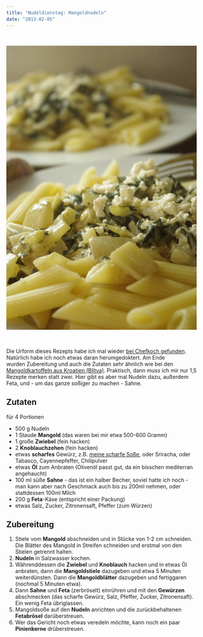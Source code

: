 ```yaml
---
title: "Nudeldienstag: Mangoldnudeln"
date: "2013-02-05"
---
```


 

[![Mangold (wie für Blitva zubereitet) plus Feta auf Nudeln](images/mangoldnudeln.jpg)](http://apfeleimer.wordpress.com/?attachment_id=909)

 

Die Urform dieses Rezepts habe ich mal wieder [bei Chefkoch gefunden](http://www.chefkoch.de/rezepte/1279611233327827/Spaghetti-mit-Mangold-Fetacreme.html "Nudeln mit Mangold-Feta-Creme bei Chefkoch.de"). Natürlich habe ich noch etwas daran herumgedoktert. Am Ende wurden Zubereitung und auch die Zutaten sehr ähnlich wie bei den [Mangoldkartoffeln aus Kroatien (Blitva)](http://apfeleimer.wordpress.com/2012/03/22/kroatisch/ "Blitva, Kroatische Mangoldkartoffeln"). Praktisch, dann muss ich mir nur 1,5 Rezepte merken statt zwei. Hier gibt es aber mal Nudeln dazu, außerdem Feta, und - um das ganze soßiger zu machen - Sahne.

## Zutaten

für 4 Portionen

- 500 g Nudeln
- 1 Staude **Mangold** (das waren bei mir etwa 500-600 Gramm)
- 1 große **Zwiebel** (fein hacken)
- 2 **Knoblauchzehen** (fein hacken)
- etwas **scharfes** Gewürz, z.B. [meine scharfe Soße](http://apfeleimer.wordpress.com/2012/06/27/2-miniprojekte-eistee-mit-sirup-und-scharfe-sose/ "2 Miniprojekte: Eistee mit Sirup und scharfe Soße"), oder Sriracha, oder Tabasco, Cayennepfeffer, Chilipulver
- etwas **Öl** zum Anbraten (Olivenöl passt gut, da ein bisschen mediterran angehaucht)
- 100 ml süße **Sahne** - das ist ein halber Becher, soviel hatte ich noch - man kann aber nach Geschmack auch bis zu 200ml nehmen, oder stattdessen 100ml Milch
- 200 g **Feta**\-Käse (entspricht einer Packung)
- etwas Salz, Zucker, Zitronensaft, Pfeffer (zum Würzen)

## Zubereitung

1. Stiele vom **Mangold** abschneiden und in Stücke von 1-2 cm schneiden. Die Blätter des Mangold in Streifen schneiden und erstmal von den Stielen getrennt halten.
2. **Nudeln** in Salzwasser kochen.
3. Währenddessen die **Zwiebel** und **Knoblauch** hacken und in etwas Öl anbraten, dann die **Mangoldstiele** dazugeben und etwa 5 Minuten weiterdünsten. Dann die **Mangoldblätter** dazugeben und fertiggaren (nochmal 5 Minuten etwa).
4. Dann **Sahne** und **Feta** (zerbröselt) einrühren und mit den **Gewürzen** abschmecken (das scharfe Gewürz, Salz, Pfeffer, Zucker, Zitronensaft). Ein wenig Feta übriglassen.
5. Mangoldsoße auf den **Nudeln** anrichten und die zurückbehaltenen **Fetabrösel** darüberstreuen.
6. Wer das Gericht noch etwas veredeln möchte, kann noch ein paar **Pinienkerne** drüberstreuen.
